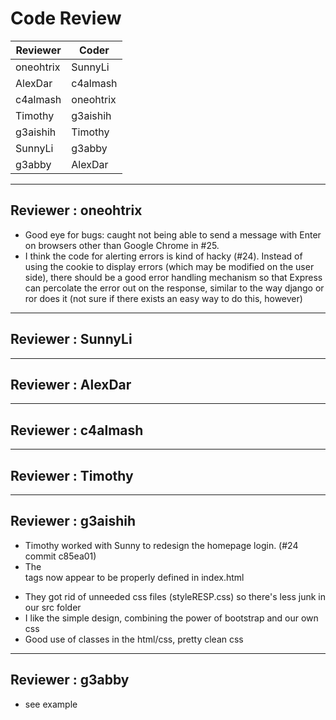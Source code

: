 # Code Review

| Reviewer | Coder |
| -------- | ----- |
| oneohtrix |  SunnyLi |
| AlexDar |  c4almash |
| c4almash |  oneohtrix |
| Timothy |  g3aishih |
| g3aishih |  Timothy |
| SunnyLi |  g3abby |
| g3abby |  AlexDar |

-----

## Reviewer : oneohtrix

* Good eye for bugs: caught not being able to send a message with Enter on browsers other than Google Chrome in #25.
* I think the code for alerting errors is kind of hacky (#24). Instead of using the cookie to display errors (which may be modified on the user side), there should be a good error handling mechanism so that Express can percolate the error out on the response, similar to the way django or ror does it (not sure if there exists an easy way to do this, however)

-----

## Reviewer : SunnyLi

-----

## Reviewer : AlexDar

-----

## Reviewer : c4almash

-----

## Reviewer : Timothy

-----

## Reviewer : g3aishih
 * Timothy worked with Sunny to redesign the homepage login. (#24 commit c85ea01)
 * The <form> tags now appear to be properly defined in index.html
 * They got rid of unneeded css files (styleRESP.css) so there's less junk in our src folder
 * I like the simple design, combining the power of bootstrap and our own css
 * Good use of classes in the html/css, pretty clean css

-----

## Reviewer : g3abby
 * see example
